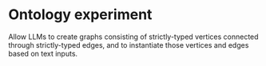 # Ontology experiment

Allow LLMs to create graphs consisting of strictly-typed vertices connected through strictly-typed edges, and to instantiate those vertices and edges based on text inputs.
